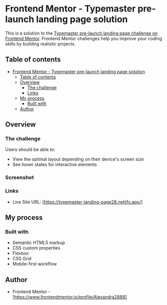 # Frontend Mentor - Typemaster pre-launch landing page solution

This is a solution to the [Typemaster pre-launch landing page challenge on Frontend Mentor](). Frontend Mentor challenges help you improve your coding skills by building realistic projects.

## Table of contents

- [Frontend Mentor - Typemaster pre-launch landing page solution](#frontend-mentor---typemaster-pre-launch-landing-page-solution)
  - [Table of contents](#table-of-contents)
  - [Overview](#overview)
    - [The challenge](#the-challenge)
    - [Links](#links)
  - [My process](#my-process)
    - [Built with](#built-with)
  - [Author](#author)




## Overview

### The challenge

Users should be able to:

- View the optimal layout depending on their device's screen size
- See hover states for interactive elements

### Screenshot

### Links

- Live Site URL: [https://typemaster-landing-page28.netlify.app/]

## My process

### Built with

- Semantic HTML5 markup
- CSS custom properties
- Flexbox
- CSS Grid
- Mobile-first workflow


## Author

- Frontend Mentor - [https://www.frontendmentor.io/profile/Alexandra2888]



